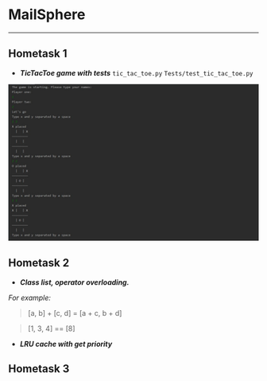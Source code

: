 # MailSphere
***
## Hometask 1
+ ***TicTacToe game with tests***
`tic_tac_toe.py`
`Tests/test_tic_tac_toe.py`

![](https://github.com/Armenqaa/MailSphere/blob/master/img/TicTacToe.jpg)
## Hometask 2
+ ***Class list, operator overloading.***

*For example:*
>[a, b] + [c, d] = [a + c, b + d]

>[1, 3, 4] == [8]

+ ***LRU cache with get priority***

## Hometask 3

